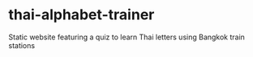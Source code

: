# thai-alphabet-trainer
Static website featuring a quiz to learn Thai letters using Bangkok train stations
